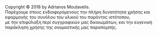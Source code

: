 Copyright © 2018 by Adrianos Moutavelis.  
Παρέχουμε στους ενδιαφερόμενους την πλήρη δυνατότητα χρήσης και εφαρμογής του συνόλου του υλικού του παρόντος ιστότοπου,  
με την επιφύλαξη περί συγγραφικών μας δικαιωμάτων, και την ευγενική παράκληση χρήσης της ονομαστικής μας παραπομπής.
